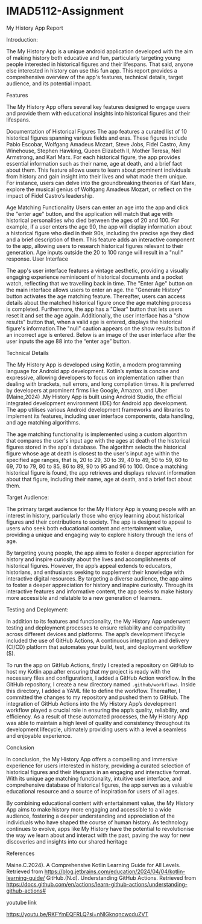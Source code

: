 # IMAD5112-Assignment
My History App Report

Introduction:

The My History App is a unique android application developed with the aim of making history both educative and fun, particularly targeting young people interested in historical figures and their lifespans. That said, anyone else interested in history can use this fun app. This report provides a comprehensive overview of the app's features, technical details, target audience, and its potential impact.

Features

The My History App offers several key features designed to engage users and provide them with educational insights into historical figures and their lifespans.

Documentation of Historical Figures
The app features a curated list of 10 historical figures spanning various fields and eras. These figures include Pablo Escobar, Wolfgang Amadeus Mozart, Steve Jobs, Fidel Castro, Amy Winehouse, Stephen Hawking, Queen Elizabeth II, Mother Teresa, Neil Armstrong, and Karl Marx. For each historical figure, the app provides essential information such as their name, age at death, and a brief fact about them. This feature allows users to learn about prominent individuals from history and gain insight into their lives and what made them unique. For instance, users can delve into the groundbreaking theories of Karl Marx, explore the musical genius of Wolfgang Amadeus Mozart, or reflect on the  impact of Fidel Castro’s leadership.

Age Matching Functionality
 Users can enter an age into the app and click the "enter age" button, and the application will match that age with historical personalities who died between the ages of 20 and 100. For example, if a user enters the age 90, the app will display information about a historical figure who died in their 90s, including the precise age they died and a brief description of them. This feature adds an interactive component to the app, allowing users to research historical figures relevant to their generation. Age inputs outside the 20 to 100 range will result in a "null" response. 
User Interface

The app's user interface features a vintage aesthetic, providing a visually engaging experience reminiscent of historical documents and a pocket watch, reflecting that we travelling back in time. 
The "Enter Age" button on the main interface allows users to enter an age. the "Generate History" button activates the age matching feature. Thereafter, users can access details about the matched historical figure once the age matching process is completed. Furthermore, the app has a "Clear" button that lets users reset it and set the age again. Additionally, the user interface has a "show results" button that, when a valid age is entered, displays the historical figure's information.The "null" caution appears on the show results button if an incorrect age is entered. Below is an image of the user interface after the user inputs the age 88 into the “enter age” button.



Technical Details 

The My History App is developed using Kotlin, a modern programming language for Android app development. Kotlin’s syntax is concise and expressive, allowing developers to focus on implementation rather than dealing with brackets, null errors, and long compilation times. It is preferred by developers at prominent firms like Google, Amazon, and Uber (Maine,2024) .My History App is built using Android Studio, the official integrated development environment (IDE) for Android app development. The app utilises various Android development frameworks and libraries to implement its features, including user interface components, data handling, and age matching algorithms.

The age matching functionality is implemented using a custom algorithm that compares the user's input age with the ages at death of the historical figures stored in the app's database. The algorithm selects the historical figure whose age at death is closest to the user's input age within the specified age ranges, that is, 20 to 29, 30 to 39, 40 to 49, 50 to 59, 60 to 69, 70 to 79, 80 to 85, 86 to 89, 90 to 95 and 96 to 100. Once  a matching historical figure is found, the app retrieves and displays relevant information about that figure, including their name, age at death, and a brief fact about them.

Target Audience:

The primary target audience for the My History App is young people with an interest in history, particularly those who enjoy learning about historical figures and their contributions to society. The app is designed to appeal to users who seek both educational content and entertainment value, providing a unique and engaging way to explore history through the lens of age.

By targeting young people, the app aims to foster a deeper appreciation for history and inspire curiosity about the lives and accomplishments of historical figures. However, the app’s appeal extends to educators, historians, and enthusiasts seeking to supplement their knowledge with interactive digital resources. By targeting a diverse audience, the app aims to foster a deeper appreciation for history and inspire curiosity. Through its interactive features and informative content, the app seeks to make history more accessible and relatable to a new generation of learners.

Testing and Deployment:

In addition to its features and functionality, the My History App underwent testing and deployment processes to ensure reliability and compatibility across different devices and platforms. The app’s development lifecycle included the use of GitHub Actions, A continuous integration and delivery (CI/CD) platform that automates your build, test, and deployment workflow ($). 

To run the app on GitHub Actions, firstly I created  a repository on GitHub to host my Kotlin app.after ensuring that my project is ready with the necessary files and configurations, I added a GitHub Action workflow. In the GitHub repository, I create a new directory named `.github/workflows`. Inside this directory,  I added a  YAML file to define the  workflow. Thereafter, I committed the changes to my repository and pushed them to GitHub. 
The integration of GitHub Actions into the My History App’s development workflow played a crucial role in ensuring the app’s quality, reliability, and efficiency. As a result of these automated processes, the My History App was able to maintain a high level of quality and consistency throughout its development lifecycle, ultimately providing users with a level a seamless and enjoyable experience.

Conclusion

In conclusion, the My History App offers a compelling and immersive experience for users interested in history, providing a curated selection of historical figures and their lifespans in an engaging and interactive format. With its unique age matching functionality, intuitive user interface, and comprehensive database of historical figures, the app serves as a valuable educational resource and a source of inspiration for users of all ages.

By combining educational content with entertainment value, the My History App aims to make history more engaging and accessible to a wide audience, fostering a deeper understanding and appreciation of the individuals who have shaped the course of human history. As technology continues to evolve, apps like My History have the potential to revolutionise the way we learn about and interact with the past, paving the way for new discoveries and insights into our shared heritage

References 

Maine.C.2024). A Comprehensive Kotlin Learning Guide for All Levels. Retrieved from https://blog.jetbrains.com/education/2024/04/04/kotlin-learning-guide/
GitHub.(N.d). Understanding GitHub Actions.  Retrieved from https://docs.github.com/en/actions/learn-github-actions/understanding-github-actions#


youtube link

https://youtu.be/RKFYmEQFRLQ?si=nNlGknqncwcduZVT
